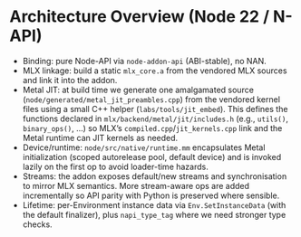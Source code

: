 # Architecture Overview (Node 22 / N-API)

- Binding: pure Node-API via `node-addon-api` (ABI-stable), no NAN.
- MLX linkage: build a static `mlx_core.a` from the vendored MLX sources and link it into the addon.
- Metal JIT: at build time we generate one amalgamated source (`node/generated/metal_jit_preambles.cpp`) from the vendored kernel files using a small C++ helper (`labs/tools/jit_embed`). This defines the functions declared in `mlx/backend/metal/jit/includes.h` (e.g., `utils()`, `binary_ops()`, …) so MLX’s `compiled.cpp`/`jit_kernels.cpp` link and the Metal runtime can JIT kernels as needed.
- Device/runtime: `node/src/native/runtime.mm` encapsulates Metal initialization (scoped autorelease pool, default device) and is invoked lazily on the first op to avoid loader-time hazards.
- Streams: the addon exposes default/new streams and synchronisation to mirror MLX semantics. More stream-aware ops are added incrementally so API parity with Python is preserved where sensible.
- Lifetime: per-Environment instance data via `Env.SetInstanceData` (with the default finalizer), plus `napi_type_tag` where we need stronger type checks.
